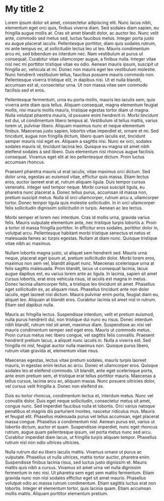 # My title 2

Lorem ipsum dolor sit amet, consectetur adipiscing elit. Nunc lacus nibh, elementum eget orci quis, finibus viverra diam. Sed sodales diam sapien, eu fringilla augue mollis at. Cras sit amet blandit dolor, ac auctor leo. Nunc velit ante, commodo sed metus sed, luctus faucibus metus. Integer porta justo eu augue placerat iaculis. Pellentesque porttitor, diam quis sodales rutrum, mi ante tempus ex, at sollicitudin lectus leo ut leo. Mauris condimentum arcu mi, sed bibendum ex interdum nec. Nam vestibulum at purus ut consequat. Curabitur vitae ullamcorper augue, a finibus nulla. Integer vitae nisl nec mi porttitor tristique vitae eu odio. Aenean mauris ipsum, suscipit ut fringilla ac, vehicula at mi. Donec non mauris eget leo vestibulum molestie. Nunc hendrerit vestibulum tellus, faucibus posuere mauris commodo non. Pellentesque viverra tristique elit, in dapibus nisi. Ut et nulla blandit, accumsan est at, consectetur urna. Ut non massa vitae sem commodo facilisis sed et eros.

Pellentesque fermentum, urna eu porta mollis, mauris leo iaculis sem, quis viverra ante diam quis tellus. Aliquam consequat, magna elementum feugiat mollis, nisi mauris mollis mauris, tristique egestas tortor diam ut magna. Nulla volutpat pharetra mauris, id posuere enim hendrerit in. Morbi tincidunt est dui, ut condimentum libero tempus at. Vestibulum id tellus mattis, varius lorem ut, pulvinar libero. Aliquam maximus nunc et neque elementum finibus. Maecenas justo sapien, lobortis vitae imperdiet et, ornare et mi. Sed tincidunt, augue non fringilla dictum, libero quam iaculis est, tincidunt semper mauris nisl eget ex. Aliquam a sagittis nisi. Nunc ex orci, sodales sodales mauris id, tincidunt lacinia leo. Quisque eu magna sit amet nibh eleifend sodales a sed libero. Duis elementum nisl rhoncus augue facilisis consequat. Vivamus eget elit at leo pellentesque dictum. Proin luctus accumsan rhoncus.

Praesent pharetra mauris ut erat iaculis, vitae maximus orci dictum. Sed dolor urna, egestas ac euismod vitae, efficitur quis massa. Etiam lectus eros, auctor laoreet erat at, rutrum aliquam ligula. Duis tempor cursus venenatis. Integer sed tempor neque. Morbi cursus suscipit ligula, eu pharetra nunc placerat a. Donec tellus purus, accumsan id massa non, pretium suscipit metus. Nulla id orci ullamcorper, rutrum arcu a, ullamcorper tortor. Donec tempor ligula quis molestie sollicitudin. In in orci ullamcorper felis sollicitudin dignissim sollicitudin in turpis. Aenean ac leo lectus.

Morbi semper et lorem nec interdum. Cras id mollis urna, gravida varius felis. Mauris vulputate elementum ante, nec tristique turpis lobortis a. Proin a tortor id massa fringilla porttitor. In efficitur eros sodales, porttitor dolor in, volutpat arcu. Pellentesque habitant morbi tristique senectus et netus et malesuada fames ac turpis egestas. Nullam at diam nunc. Quisque tristique vitae nibh ac maximus.

Nullam lobortis magna justo, ut aliquet sem hendrerit sed. Mauris urna neque, placerat eget ipsum at, pretium sollicitudin dolor. Morbi lorem eros, maximus non sem vel, blandit aliquet nunc. Maecenas scelerisque urna at felis sagittis malesuada. Proin blandit, lacus ut consequat lacinia, lacus augue dapibus est, eu varius lorem ante ac ligula. In lacinia, sapien sit amet cursus lobortis, erat eros vehicula risus, id iaculis est magna in metus. Donec lacinia ullamcorper felis, a tristique leo tincidunt sit amet. Phasellus eget sollicitudin ex, ac aliquam risus. Phasellus tincidunt ante non dolor iaculis, eget laoreet nisi dictum. Mauris pulvinar enim porta, feugiat diam eu, aliquet leo. Aliquam at blandit eros. Curabitur lacinia sit amet nisl in rutrum. Etiam sed dapibus nulla.

Mauris ac fringilla lectus. Suspendisse interdum, velit et pretium euismod, nulla purus hendrerit dui, non tristique dui nunc eu risus. Donec interdum nibh blandit, rutrum nisl sit amet, maximus diam. Suspendisse ac nisi vel mauris condimentum semper sed eget eros. Mauris ut commodo metus. Proin cursus metus nec libero congue, vel sagittis felis convallis. Praesent hendrerit pretium lacus, a aliquet nunc iaculis in. Nulla a viverra est. Sed fringilla mi nisl, feugiat auctor nulla maximus non. Quisque purus libero, rutrum vitae gravida at, elementum vitae risus.

Maecenas egestas, lectus vitae pretium sodales, mauris turpis laoreet mauris, in egestas enim lectus ac arcu. Donec et ullamcorper eros. Quisque sodales leo at eleifend commodo. Ut blandit, ante eget scelerisque porta, ante enim pretium sem, et tristique erat tellus porttitor mauris. Maecenas a tellus cursus, lacinia arcu ac, aliquam massa. Nunc posuere ultricies dolor, vel cursus velit fringilla a. Donec non eleifend ex.

Duis eu tortor rhoncus, condimentum lectus et, interdum metus. Nunc vel convallis dolor. Duis eget neque sollicitudin, consectetur metus sit amet, congue nunc. Sed imperdiet faucibus nulla et lobortis. Orci varius natoque penatibus et magnis dis parturient montes, nascetur ridiculus mus. Mauris et feugiat elit. Phasellus malesuada purus vel tellus accumsan, eget placerat massa congue. Phasellus a condimentum nisl. Aenean purus est, varius ut lobortis dictum, auctor et quam. Suspendisse imperdiet, nunc eget rhoncus rutrum, augue quam pellentesque ipsum, vel porta metus nunc sed arcu. Curabitur imperdiet diam lacus, ut fringilla turpis aliquam tempor. Phasellus rutrum nisl non odio ultrices ultricies.

Nulla rutrum dui eu libero iaculis mattis. Vivamus ornare ut purus ac vulputate. Phasellus ut nulla ultrices, mattis tortor auctor, pharetra enim. Suspendisse finibus lacinia risus, sed luctus justo dignissim et. Mauris mattis quis nibh a cursus. Vivamus sit amet urna vel nulla dignissim fermentum in nec nisi. Ut pharetra sem eget sem mattis fermentum. Etiam gravida nunc non nisl sodales efficitur eget sit amet mauris. Phasellus volutpat odio ac massa rutrum condimentum. Etiam sagittis luctus erat non lobortis. Integer et elementum tortor, quis lacinia quam. Etiam accumsan mollis mattis. Aliquam porttitor elementum pretium.
